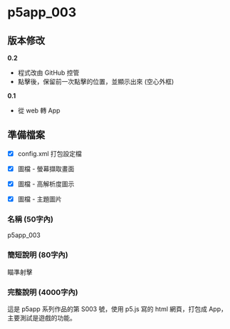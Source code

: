 # p5app_003

## 版本修改

**0.2**
- 程式改由 GitHub 控管
- 點擊後，保留前一次點擊的位置，並顯示出來 (空心外框)

**0.1**
- 從 web 轉 App


## 準備檔案

- [x] config.xml 打包設定檔
- [x] 圖檔 - 螢幕擷取畫面
- [x] 圖檔 - 高解析度圖示
- [x] 圖檔 - 主題圖片


### 名稱 (50字內)

p5app_003


### 簡短說明 (80字內)

瞄準射擊


### 完整說明 (4000字內)

這是 p5app 系列作品的第 S003 號，使用 p5.js 寫的 html 網頁，打包成 App，主要測試是遊戲的功能。
